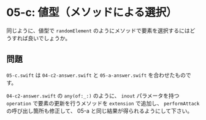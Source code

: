 # 05-c: 値型（メソッドによる選択）

同じように、値型で `randomElement` のようにメソッドで要素を選択するにはどうすれば良いでしょうか。

## 問題

`05-c.swift` は `04-c2-answer.swift` と `05-a-answer.swift` を合わせたものです。

`04-c2-answer.swift` の `any(of:_:)` のように、 `inout` パラメータを持つ `operation` で要素の更新を行うメソッドを `extension` で追加し、 `performAttack` の呼び出し箇所も修正して、 05-a と同じ結果が得られるようにして下さい。

